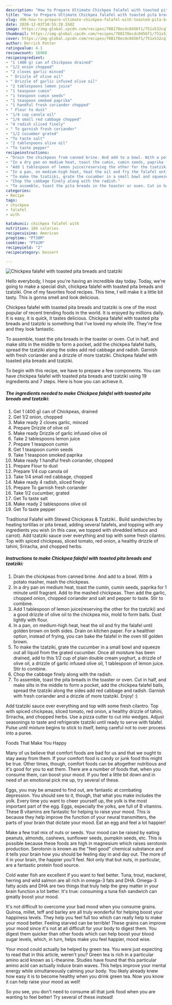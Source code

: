 ```yaml
---
description: "How to Prepare Ultimate Chickpea falafel with toasted pita breads and tzatziki"
title: "How to Prepare Ultimate Chickpea falafel with toasted pita breads and tzatziki"
slug: 496-how-to-prepare-ultimate-chickpea-falafel-with-toasted-pita-breads-and-tzatziki
date: 2020-12-03T10:55:28.558Z
image: https://img-global.cpcdn.com/recipes/708178ecdc0456f1/751x532cq70/chickpea-falafel-with-toasted-pita-breads-and-tzatziki-recipe-main-photo.jpg
thumbnail: https://img-global.cpcdn.com/recipes/708178ecdc0456f1/751x532cq70/chickpea-falafel-with-toasted-pita-breads-and-tzatziki-recipe-main-photo.jpg
cover: https://img-global.cpcdn.com/recipes/708178ecdc0456f1/751x532cq70/chickpea-falafel-with-toasted-pita-breads-and-tzatziki-recipe-main-photo.jpg
author: Derrick Potter
ratingvalue: 4.1
reviewcount: 16960
recipeingredient:
- "1 (400 g) can of Chickpeas drained"
- "1/2 onion chopped"
- "2 cloves garlic minced"
- " Drizzle of olive oil"
- " Drizzle of garlic infused olive oil"
- "2 tablespoons lemon juice"
- "1 teaspoon cumin"
- "1 teaspoon cumin seeds"
- "1 teaspoon smoked paprika"
- "1 handful fresh coriander chopped"
- " Flour to dust"
- "1/4 cup canola oil"
- "1/4 small red cabbage chopped"
- "4 radish sliced finely"
- " To garnish fresh coriander"
- "1/2 cucumber grated"
- "To taste salt"
- "2 tablespoons olive oil"
- "To taste pepper"
recipeinstructions:
- "Drain the chickpeas from canned brine. And add to a bowl. With a potato masher, mash the chickpeas."
- "In a dry pan on medium heat, toast the cumin, cumin seeds, paprika for 1 minute until fragrant. Add to the mashed chickpeas. Then add the garlic, chopped onion, chopped coriander and salt and pepper to taste. Stir to combine."
- "Add 1 tablespoon of lemon juice(reserving the other for the tzatziki) and a good drizzle of olive oil to the chickpea mix, mold to form balls. Dust lightly with flour."
- "In a pan, on medium-high heat, heat the oil and fry the falafel until golden brown on both sides. Drain on kitchen paper. For a healthier option, instead of frying, you can bake the falafel in the oven till golden brown."
- "To make the tzatziki, grate the cucumber in a small bowl and squeeze out all liquid from the grated cucumber. Once all moisture has been drained, add to this 1/2 cup of plain double cream yoghurt, a drizzle of olive oil, a drizzle of garlic infused olive oil, 1 tablespoon of lemon juice. Stir to combine."
- "Chop the cabbage finely along with the radish."
- "To assemble, toast the pita breads in the toaster or oven. Cut in half, and make slits in the middle to form a pocket, add the chickpea falafel balls, spread the tzatziki along the sides add red cabbage and radish. Garnish with fresh coriander and a drizzle of more tzatziki. Enjoy! :)"
categories:
- Recipe
tags:
- chickpea
- falafel
- with

katakunci: chickpea falafel with 
nutrition: 184 calories
recipecuisine: American
preptime: "PT38M"
cooktime: "PT42M"
recipeyield: "2"
recipecategory: Dessert

---
```



![Chickpea falafel with toasted pita breads and tzatziki](https://img-global.cpcdn.com/recipes/708178ecdc0456f1/751x532cq70/chickpea-falafel-with-toasted-pita-breads-and-tzatziki-recipe-main-photo.jpg)

Hello everybody, I hope you're having an incredible day today. Today, we're going to make a special dish, chickpea falafel with toasted pita breads and tzatziki. One of my favorites food recipes. This time, I will make it a little bit tasty. This is gonna smell and look delicious.

Chickpea falafel with toasted pita breads and tzatziki is one of the most popular of recent trending foods in the world. It is enjoyed by millions daily. It is easy, it is quick, it tastes delicious. Chickpea falafel with toasted pita breads and tzatziki is something that I've loved my whole life. They're fine and they look fantastic.

To assemble, toast the pita breads in the toaster or oven. Cut in half, and make slits in the middle to form a pocket, add the chickpea falafel balls, spread the tzatziki along the sides add red cabbage and radish. Garnish with fresh coriander and a drizzle of more tzatziki. Chickpea falafel with toasted pita breads and tzatziki.


To begin with this recipe, we have to prepare a few components. You can have chickpea falafel with toasted pita breads and tzatziki using 19 ingredients and 7 steps. Here is how you can achieve it.

<!--inarticleads1-->

##### The ingredients needed to make Chickpea falafel with toasted pita breads and tzatziki:

1. Get 1 (400 g) can of Chickpeas, drained
1. Get 1/2 onion, chopped
1. Make ready 2 cloves garlic, minced
1. Prepare  Drizzle of olive oil
1. Make ready  Drizzle of garlic infused olive oil
1. Take 2 tablespoons lemon juice
1. Prepare 1 teaspoon cumin
1. Get 1 teaspoon cumin seeds
1. Take 1 teaspoon smoked paprika
1. Make ready 1 handful fresh coriander, chopped
1. Prepare  Flour to dust
1. Prepare 1/4 cup canola oil
1. Take 1/4 small red cabbage, chopped
1. Make ready 4 radish, sliced finely
1. Prepare  To garnish fresh coriander
1. Take 1/2 cucumber, grated
1. Get To taste salt
1. Make ready 2 tablespoons olive oil
1. Get To taste pepper


Traditional Falafel with Stewed Chickpeas &amp; Tzatziki.. Build sandwiches by heating tortillas or pita bread, adding several falafels, and topping with any ingredients you wish (in this case, we topped with shredded lettuce and carrot). Add tzatziki sauce over everything and top with some fresh cilantro. Top with spiced chickpeas, sliced tomato, red onion, a healthy drizzle of tahini, Sriracha, and chopped herbs. 

<!--inarticleads2-->

##### Instructions to make Chickpea falafel with toasted pita breads and tzatziki:

1. Drain the chickpeas from canned brine. And add to a bowl. With a potato masher, mash the chickpeas.
1. In a dry pan on medium heat, toast the cumin, cumin seeds, paprika for 1 minute until fragrant. Add to the mashed chickpeas. Then add the garlic, chopped onion, chopped coriander and salt and pepper to taste. Stir to combine.
1. Add 1 tablespoon of lemon juice(reserving the other for the tzatziki) and a good drizzle of olive oil to the chickpea mix, mold to form balls. Dust lightly with flour.
1. In a pan, on medium-high heat, heat the oil and fry the falafel until golden brown on both sides. Drain on kitchen paper. For a healthier option, instead of frying, you can bake the falafel in the oven till golden brown.
1. To make the tzatziki, grate the cucumber in a small bowl and squeeze out all liquid from the grated cucumber. Once all moisture has been drained, add to this 1/2 cup of plain double cream yoghurt, a drizzle of olive oil, a drizzle of garlic infused olive oil, 1 tablespoon of lemon juice. Stir to combine.
1. Chop the cabbage finely along with the radish.
1. To assemble, toast the pita breads in the toaster or oven. Cut in half, and make slits in the middle to form a pocket, add the chickpea falafel balls, spread the tzatziki along the sides add red cabbage and radish. Garnish with fresh coriander and a drizzle of more tzatziki. Enjoy! :)


Add tzatziki sauce over everything and top with some fresh cilantro. Top with spiced chickpeas, sliced tomato, red onion, a healthy drizzle of tahini, Sriracha, and chopped herbs. Use a pizza cutter to cut into wedges. Adjust seasonings to taste and refrigerate tzatziki until ready to serve with falafel. Pulse until mixture begins to stick to itself, being careful not to over process into a puree. 

Foods That Make You Happy


Many of us believe that comfort foods are bad for us and that we ought to stay away from them. If your comfort food is candy or junk food this might be true. Other times, though, comfort foods can be altogether nutritious and it's good for you to eat them. There are a number of foods that, when you consume them, can boost your mood. If you feel a little bit down and in need of an emotional pick me up, try several of these.

Eggs, you may be amazed to find out, are fantastic at combating depression. You should see to it, though, that what you make includes the yolk. Every time you want to cheer yourself up, the yolk is the most important part of the egg. Eggs, especially the yolks, are full of B vitamins. These B vitamins are fantastic for helping to raise your mood. This is because they help improve the function of your neural transmitters, the parts of your brain that dictate your mood. Eat an egg and feel a lot happier!

Make a few trail mix of nuts or seeds. Your mood can be raised by eating peanuts, almonds, cashews, sunflower seeds, pumpkin seeds, etc. This is possible because these foods are high in magnesium which raises serotonin production. Serotonin is known as the "feel good" chemical substance and it tells your brain how you should be feeling day in and day out. The more of it in your brain, the happier you'll feel. Not only that but nuts, in particular, are a fantastic protein food source.

Cold water fish are excellent if you want to feel better. Tuna, trout, mackerel, herring and wild salmon are all rich in omega-3 fats and DHA. Omega-3 fatty acids and DHA are two things that truly help the grey matter in your brain function a lot better. It's true: consuming a tuna fish sandwich can greatly boost your mood. 

It's not difficult to overcome your bad mood when you consume grains. Quinoa, millet, teff and barley are all truly wonderful for helping boost your happiness levels. They help you feel full too which can really help to make your mood better. Feeling starved can be terrible! These grains can improve your mood since it's not at all difficult for your body to digest them. You digest them quicker than other foods which can help boost your blood sugar levels, which, in turn, helps make you feel happier, mood wise.

Your mood could actually be helped by green tea. You were just expecting to read that in this article, weren't you? Green tea is rich in a particular amino acid known as L-theanine. Studies have found that this particular amino acid can actually induce brain waves. This helps improve your mental energy while simultaneously calming your body. You likely already knew how easy it is to become healthy when you drink green tea. Now you know it can help raise your mood as well!

So you see, you don't need to consume all that junk food when you are wanting to feel better! Try several of these instead!

